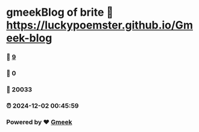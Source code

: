 # gmeekBlog of brite :link: https://luckypoemster.github.io/Gmeek-blog 
### :page_facing_up: [9](https://luckypoemster.github.io/Gmeek-blog/tag.html) 
### :speech_balloon: 0 
### :hibiscus: 20033 
### :alarm_clock: 2024-12-02 00:45:59 
### Powered by :heart: [Gmeek](https://github.com/Meekdai/Gmeek)
